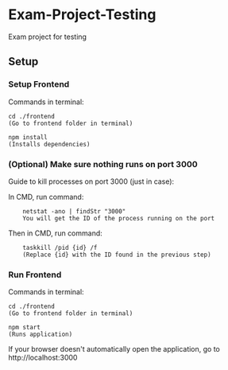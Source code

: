 # Exam-Project-Testing
Exam project for testing

## Setup

### Setup Frontend
Commands in terminal:

    cd ./frontend
    (Go to frontend folder in terminal)

    npm install
    (Installs dependencies)

### (Optional) Make sure nothing runs on port 3000

Guide to kill processes on port 3000 (just in case):

In CMD, run command: 

        netstat -ano | findStr "3000"
        You will get the ID of the process running on the port
        
Then in CMD, run command: 

        taskkill /pid {id} /f
        (Replace {id} with the ID found in the previous step)

### Run Frontend

Commands in terminal:

    cd ./frontend
    (Go to frontend folder in terminal)
    
    npm start
    (Runs application)

If your browser doesn't automatically open the application, go to http://localhost:3000

